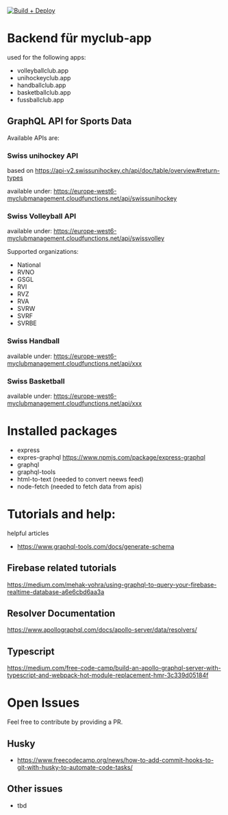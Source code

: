 [![Build + Deploy](https://github.com/myclubapp/backend/actions/workflows/main.yml/badge.svg)](https://github.com/myclubapp/backend/actions/workflows/main.yml)

# Backend für myclub-app

used for the following apps: 
- volleyballclub.app
- unihockeyclub.app  
- handballclub.app  
- basketballclub.app  
- fussballclub.app  

## GraphQL API for Sports Data
Available APIs are: 

### Swiss unihockey API
based on  https://api-v2.swissunihockey.ch/api/doc/table/overview#return-types

available under: 
https://europe-west6-myclubmanagement.cloudfunctions.net/api/swissunihockey

### Swiss Volleyball API
available under: 
https://europe-west6-myclubmanagement.cloudfunctions.net/api/swissvolley

Supported organizations:
- National
- RVNO
- GSGL
- RVI
- RVZ
- RVA
- SVRW
- SVRF
- SVRBE

### Swiss Handball
available under: 
https://europe-west6-myclubmanagement.cloudfunctions.net/api/xxx

### Swiss Basketball
available under: 
https://europe-west6-myclubmanagement.cloudfunctions.net/api/xxx

# Installed packages
- express
- expres-graphql https://www.npmjs.com/package/express-graphql
- graphql
- graphql-tools
- html-to-text (needed to convert neews feed)
- node-fetch (needed to fetch data from apis)

# Tutorials and help:

helpful articles
- https://www.graphql-tools.com/docs/generate-schema

## Firebase related tutorials
https://medium.com/mehak-vohra/using-graphql-to-query-your-firebase-realtime-database-a6e6cbd6aa3a

## Resolver Documentation
https://www.apollographql.com/docs/apollo-server/data/resolvers/

## Typescript
https://medium.com/free-code-camp/build-an-apollo-graphql-server-with-typescript-and-webpack-hot-module-replacement-hmr-3c339d05184f

# Open Issues
Feel free to contribute by providing a PR. 

## Husky
- https://www.freecodecamp.org/news/how-to-add-commit-hooks-to-git-with-husky-to-automate-code-tasks/

## Other issues
- tbd